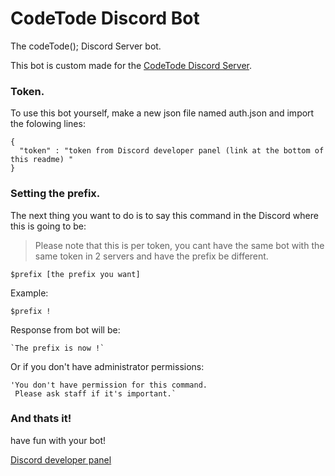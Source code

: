 # CodeTode Discord Bot
The codeTode(); Discord Server bot.

This bot is custom made for the [CodeTode Discord Server](https://discord.gg/tVzW6JE/).

### Token.

To use this bot yourself, make a new json file named auth.json and import the folowing lines:
```
{
  "token" : "token from Discord developer panel (link at the bottom of this readme) "
}
```
### Setting the prefix.

The next thing you want to do is to say this command in the Discord where this is going to be:
> Please note that this is per token, you cant have the same bot with the same token in 2 servers and have the prefix be different.
```
$prefix [the prefix you want]
```
Example: 
```
$prefix !

```
Response from bot will be:
```
`The prefix is now !`
```
Or if you don't have administrator permissions:
```
'You don't have permission for this command.
 Please ask staff if it's important.`
```
### And thats it!

have fun with your bot!


[Discord developer panel](https://discordapp.com/developers/applications/)
